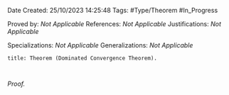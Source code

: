 <div class="topSpace"></div>

Date Created: 25/10/2023 14:25:48
Tags: #Type/Theorem #In_Progress

Proved by: <i>Not Applicable</i>
References: <i>Not Applicable</i>
Justifications: <i>Not Applicable</i>

Specializations: <i>Not Applicable</i>
Generalizations: <i>Not Applicable</i>

``` ad-Theorem
title: Theorem (Dominated Convergence Theorem).



```

<i>Proof.</i> 
